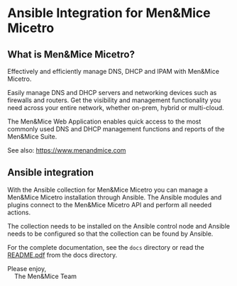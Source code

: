 # Ansible Integration for Men&Mice Micetro

## What is Men&Mice Micetro?

Effectively and efficiently manage DNS, DHCP and IPAM with Men&Mice
Micetro.

Easily manage DNS and DHCP servers and networking devices such as
firewalls and routers. Get the visibility and management functionality
you need across your entire network, whether on-prem, hybrid or
multi-cloud.

The Men&Mice Web Application enables quick access to the most commonly
used DNS and DHCP management functions and reports of the Men&Mice
Suite.

See also: https://www.menandmice.com

## Ansible integration

With the Ansible collection for Men&Mice Micetro you can manage
a Men&Mice Micetro installation through Ansible. The Ansible modules and
plugins connect to the Men&Mice Micetro API and perform all needed
actions.

The collection needs to be installed on the Ansible control node and
Ansible needs to be configured so that the collection can be found by
Ansible.

For the complete documentation, see the `docs` directory or read the
[README.pdf](https://github.com/menandmice/ansible_micetro/blob/main/docs/README.pdf)
from the docs directory.

Please enjoy,\
&nbsp;&nbsp;&nbsp;&nbsp;The Men&Mice Team
